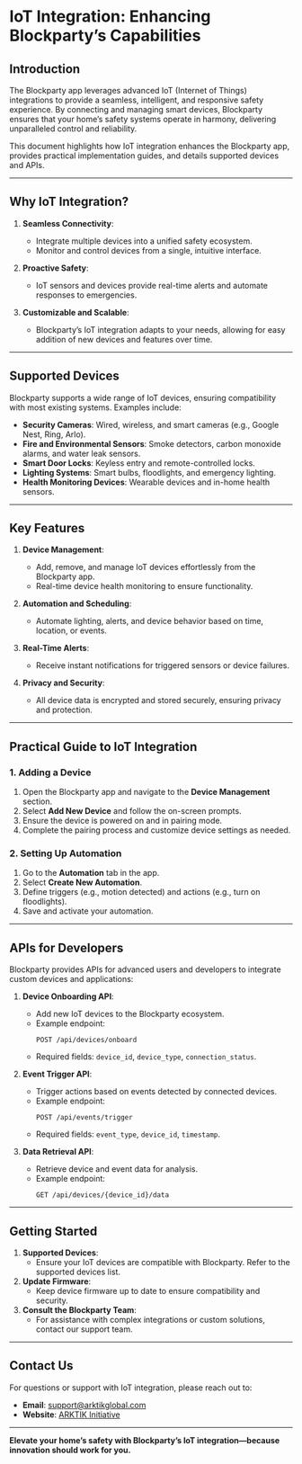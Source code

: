 
# **IoT Integration: Enhancing Blockparty’s Capabilities**

## **Introduction**
The Blockparty app leverages advanced IoT (Internet of Things) integrations to provide a seamless, intelligent, and responsive safety experience. By connecting and managing smart devices, Blockparty ensures that your home’s safety systems operate in harmony, delivering unparalleled control and reliability.

This document highlights how IoT integration enhances the Blockparty app, provides practical implementation guides, and details supported devices and APIs.

---

## **Why IoT Integration?**
1. **Seamless Connectivity**:
   - Integrate multiple devices into a unified safety ecosystem.
   - Monitor and control devices from a single, intuitive interface.

2. **Proactive Safety**:
   - IoT sensors and devices provide real-time alerts and automate responses to emergencies.

3. **Customizable and Scalable**:
   - Blockparty’s IoT integration adapts to your needs, allowing for easy addition of new devices and features over time.

---

## **Supported Devices**
Blockparty supports a wide range of IoT devices, ensuring compatibility with most existing systems. Examples include:
- **Security Cameras**: Wired, wireless, and smart cameras (e.g., Google Nest, Ring, Arlo).
- **Fire and Environmental Sensors**: Smoke detectors, carbon monoxide alarms, and water leak sensors.
- **Smart Door Locks**: Keyless entry and remote-controlled locks.
- **Lighting Systems**: Smart bulbs, floodlights, and emergency lighting.
- **Health Monitoring Devices**: Wearable devices and in-home health sensors.

---

## **Key Features**
1. **Device Management**:
   - Add, remove, and manage IoT devices effortlessly from the Blockparty app.
   - Real-time device health monitoring to ensure functionality.

2. **Automation and Scheduling**:
   - Automate lighting, alerts, and device behavior based on time, location, or events.

3. **Real-Time Alerts**:
   - Receive instant notifications for triggered sensors or device failures.

4. **Privacy and Security**:
   - All device data is encrypted and stored securely, ensuring privacy and protection.

---

## **Practical Guide to IoT Integration**
### **1. Adding a Device**
1. Open the Blockparty app and navigate to the **Device Management** section.
2. Select **Add New Device** and follow the on-screen prompts.
3. Ensure the device is powered on and in pairing mode.
4. Complete the pairing process and customize device settings as needed.

### **2. Setting Up Automation**
1. Go to the **Automation** tab in the app.
2. Select **Create New Automation**.
3. Define triggers (e.g., motion detected) and actions (e.g., turn on floodlights).
4. Save and activate your automation.

---

## **APIs for Developers**
Blockparty provides APIs for advanced users and developers to integrate custom devices and applications:
1. **Device Onboarding API**:
   - Add new IoT devices to the Blockparty ecosystem.
   - Example endpoint:
     ```http
     POST /api/devices/onboard
     ```
   - Required fields: `device_id`, `device_type`, `connection_status`.

2. **Event Trigger API**:
   - Trigger actions based on events detected by connected devices.
   - Example endpoint:
     ```http
     POST /api/events/trigger
     ```
   - Required fields: `event_type`, `device_id`, `timestamp`.

3. **Data Retrieval API**:
   - Retrieve device and event data for analysis.
   - Example endpoint:
     ```http
     GET /api/devices/{device_id}/data
     ```

---

## **Getting Started**
1. **Supported Devices**:
   - Ensure your IoT devices are compatible with Blockparty. Refer to the supported devices list.
2. **Update Firmware**:
   - Keep device firmware up to date to ensure compatibility and security.
3. **Consult the Blockparty Team**:
   - For assistance with complex integrations or custom solutions, contact our support team.

---

## **Contact Us**
For questions or support with IoT integration, please reach out to:
- **Email**: support@arktikglobal.com
- **Website**: [ARKTIK Initiative](https://arktikinitiative.org)

---

**Elevate your home’s safety with Blockparty’s IoT integration—because innovation should work for you.**
